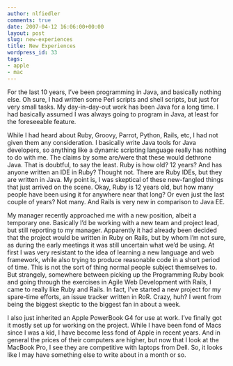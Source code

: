 ```yaml
---
author: nlfiedler
comments: true
date: 2007-04-12 16:06:00+00:00
layout: post
slug: new-experiences
title: New Experiences
wordpress_id: 33
tags:
- apple
- mac
---
```


For the last 10 years, I’ve been programming in Java, and basically nothing else. Oh sure, I had written some Perl scripts and shell scripts, but just for very small tasks. My day-in-day-out work has been Java for a long time. I had basically assumed I was always going to program in Java, at least for the foreseeable feature.

   

While I had heard about Ruby, Groovy, Parrot, Python, Rails, etc, I had not given them any consideration. I basically write Java tools for Java developers, so anything like a dynamic scripting language really has nothing to do with me. The claims by some are/were that these would dethrone Java. That is doubtful, to say the least. Ruby is how old? 12 years? And has anyone written an IDE in Ruby? Thought not. There are Ruby IDEs, but they are written in Java. My point is, I was skeptical of these new-fangled things that just arrived on the scene. Okay, Ruby is 12 years old, but how many people have been using it for anywhere near that long? Or even just the last couple of years? Not many. And Rails is very new in comparison to Java EE.

   

My manager recently approached me with a new position, albeit a temporary one. Basically I’d be working with a new team and project lead, but still reporting to my manager. Apparently it had already been decided that the project would be written in Ruby on Rails, but by whom I’m not sure, as during the early meetings it was still uncertain what we’d be using. At first I was very resistant to the idea of learning a new language and web framework, while also trying to produce reasonable code in a short period of time. This is not the sort of thing normal people subject themselves to. But strangely, somewhere between picking up the Programming Ruby book and going through the exercises in Agile Web Development with Rails, I came to really like Ruby and Rails. In fact, I’ve started a new project for my spare-time efforts, an issue tracker written in RoR. Crazy, huh? I went from being the biggest skeptic to the biggest fan in about a week.

   

I also just inherited an Apple PowerBook G4 for use at work. I’ve finally got it mostly set up for working on the project. While I have been fond of Macs since I was a kid, I have become less fond of Apple in recent years. And in general the prices of their computers are higher, but now that I look at the MacBook Pro, I see they are competitive with laptops from Dell. So, it looks like I may have something else to write about in a month or so.
